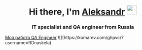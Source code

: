 <h1 align="center">Hi there, I'm <a href="https://vk.com/rdnaskelaa" target="_blank">Aleksandr</a> 
<img src="https://github.com/blackcater/blackcater/raw/main/images/Hi.gif" height="32"/></h1>
<h3 align="center">IT specialist and QA engineer from Russia </h3>
<a href="https://drive.google.com/drive/folders/1goSNDNqhvd_tBxEd2gp_f1s90FHVN8lu?usp=sharing" target="_blank">Моя работа QA Engineer</a>
![](https://komarev.com/ghpvc/?username=RDnaskela)

<!--
**RDnaskela/RDnaskela** is a ✨ _special_ ✨ repository because its `README.md` (this file) appears on your GitHub profile.

Here are some ideas to get you started:

- 🔭 I’m currently working on ...
- 🌱 I’m currently learning ...
- 👯 I’m looking to collaborate on ...
- 🤔 I’m looking for help with ...
- 💬 Ask me about ...
- 📫 How to reach me: ...
- 😄 Pronouns: ...
- ⚡ Fun fact: ...
-->
